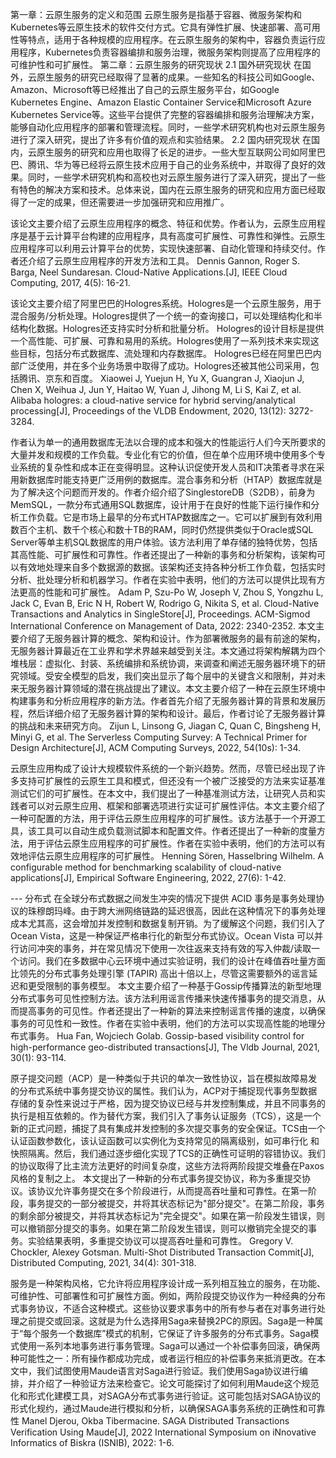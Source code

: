 第一章：云原生服务的定义和范围
云原生服务是指基于容器、微服务架构和Kubernetes等云原生技术的软件交付方式。它具有弹性扩展、快速部署、高可用性等特点，适用于各种规模的应用程序。在云原生服务的架构中，容器负责运行应用程序，Kubernetes负责容器编排和服务治理，微服务架构则提高了应用程序的可维护性和可扩展性。
第二章：云原生服务的研究现状
2.1 国外研究现状
在国外，云原生服务的研究已经取得了显著的成果。一些知名的科技公司如Google、Amazon、Microsoft等已经推出了自己的云原生服务平台，如Google Kubernetes Engine、Amazon Elastic Container Service和Microsoft Azure Kubernetes Service等。这些平台提供了完整的容器编排和服务治理解决方案，能够自动化应用程序的部署和管理流程。同时，一些学术研究机构也对云原生服务进行了深入研究，提出了许多有价值的观点和实验结果。
2.2 国内研究现状
在国内，云原生服务的研究和应用也取得了长足的进步。一些大型互联网公司如阿里巴巴、腾讯、华为等已经将云原生技术应用于自己的业务系统中，并取得了良好的效果。同时，一些学术研究机构和高校也对云原生服务进行了深入研究，提出了一些有特色的解决方案和技术。总体来说，国内在云原生服务的研究和应用方面已经取得了一定的成果，但还需要进一步加强研究和应用推广。


该论文主要介绍了云原生应用程序的概念、特征和优势。作者认为，云原生应用程序是基于云计算平台构建的应用程序，具有高度可扩展性、可靠性和弹性。云原生应用程序可以利用云计算平台的优势，实现快速部署、自动化管理和持续交付。作者还介绍了云原生应用程序的开发方法和工具。
Dennis Gannon, Roger S. Barga, Neel Sundaresan. Cloud-Native Applications.[J], IEEE Cloud Computing, 2017, 4(5): 16-21. 

该论文主要介绍了阿里巴巴的Hologres系统。Hologres是一个云原生服务，用于混合服务/分析处理。Hologres提供了一个统一的查询接口，可以处理结构化和半结构化数据。Hologres还支持实时分析和批量分析。
Hologres的设计目标是提供一个高性能、可扩展、可靠和易用的系统。Hologres使用了一系列技术来实现这些目标，包括分布式数据库、流处理和内存数据库。
Hologres已经在阿里巴巴内部广泛使用，并在多个业务场景中取得了成功。Hologres还被其他公司采用，包括腾讯、京东和百度。
Xiaowei J, Yuejun H, Yu X, Guangran J, Xiaojun J, Chen X, Weihua J, Jun Y, Haitao W, Yuan J, Jihong M, Li S, Kai Z, et al. Alibaba hologres: a cloud-native service for hybrid serving/analytical processing[J], Proceedings of the VLDB Endowment, 2020, 13(12): 3272-3284. 


作者认为单一的通用数据库无法以合理的成本和强大的性能运行人们今天所要求的大量并发和规模的工作负载。专业化有它的价值，但在单个应用环境中使用多个专业系统的复杂性和成本正在变得明显。这种认识促使开发人员和IT决策者寻求在采用新数据库时能支持更广泛用例的数据库。混合事务和分析（HTAP）数据库就是为了解决这个问题而开发的。作者介绍介绍了SinglestoreDB（S2DB），前身为MemSQL，一款分布式通用SQL数据库，设计用于在良好的性能下运行操作和分析工作负载。它是市场上最早的分布式HTAP数据库之一。它可以扩展到有效利用数百个主机、数千个核心和数十TB的RAM，同时仍然提供类似于Oracle或SQL Server等单主机SQL数据库的用户体验。该方法利用了单存储的独特优势，包括其高性能、可扩展性和可靠性。作者还提出了一种新的事务和分析架构，该架构可以有效地处理来自多个数据源的数据。该架构还支持各种分析工作负载，包括实时分析、批处理分析和机器学习。作者在实验中表明，他们的方法可以提供比现有方法更高的性能和可扩展性。
Adam P, Szu-Po W, Joseph V, Zhou S, Yongzhu L, Jack C, Evan B, Eric N H, Robert W, Rodrigo G, Nikita S, et al. Cloud-Native Transactions and Analytics in SingleStore[J], Proceedings. ACM-Sigmod International Conference on Management of Data, 2022: 2340-2352.
本文主要介绍了无服务器计算的概念、架构和设计。作为部署微服务的最有前途的架构，无服务器计算最近在工业界和学术界越来越受到关注。本文通过将架构解耦为四个堆栈层：虚拟化、封装、系统编排和系统协调，来调查和阐述无服务器环境下的研究领域。受安全模型的启发，我们突出显示了每个层中的关键含义和限制，并对未来无服务器计算领域的潜在挑战提出了建议。本文主要介绍了一种在云原生环境中构建事务和分析应用程序的新方法。作者首先介绍了无服务器计算的背景和发展历程，然后详细介绍了无服务器计算的架构和设计。最后，作者讨论了无服务器计算的挑战和未来研究方向。
Zijun L, Linsong G, Jiagan C, Quan C, Bingsheng H, Minyi G, et al. The Serverless Computing Survey: A Technical Primer for Design Architecture[J], ACM Computing Surveys, 2022, 54(10s): 1-34. 


云原生应用构成了设计大规模软件系统的一个新兴趋势。然而，尽管已经出现了许多支持可扩展性的云原生工具和模式，但还没有一个被广泛接受的方法来实证基准测试它们的可扩展性。在本文中，我们提出了一种基准测试方法，让研究人员和实践者可以对云原生应用、框架和部署选项进行实证可扩展性评估。本文主要介绍了一种可配置的方法，用于评估云原生应用程序的可扩展性。该方法基于一个开源工具，该工具可以自动生成负载测试脚本和配置文件。作者还提出了一种新的度量方法，用于评估云原生应用程序的可扩展性。作者在实验中表明，他们的方法可以有效地评估云原生应用程序的可扩展性。
Henning  Sören, Hasselbring  Wilhelm. A configurable method for benchmarking scalability of cloud-native applications[J], Empirical Software Engineering, 2022, 27(6): 1-42.

--- 分布式
在全球分布式数据之间发生冲突的情况下提供 ACID 事务是事务处理协议的珠穆朗玛峰。由于跨大洲网络链路的延迟很高，因此在这种情况下的事务处理成本尤其高，这会增加并发控制和数据复制开销。为了缓解这个问题，我们引入了 Ocean Vista，这是一种保证严格串行化的新型分布式协议。Ocean Vista 可以并行访问冲突的事务，并在常见情况下使用一次往返来支持有效的写入仲裁/读取一个访问。我们在多数据中心云环境中通过实验证明，我们的设计在峰值吞吐量方面比领先的分布式事务处理引擎 (TAPIR) 高出十倍以上，尽管这需要额外的谣言延迟和更受限制的事务模型。
本文主要介绍了一种基于Gossip传播算法的新型地理分布式事务可见性控制方法。该方法利用谣言传播来快速传播事务的提交消息，从而提高事务的可见性。作者还提出了一种新的算法来控制谣言传播的速度，以确保事务的可见性和一致性。作者在实验中表明，他们的方法可以实现高性能的地理分布式事务。
Hua Fan, Wojciech Golab. Gossip-based visibility control for high-performance geo-distributed transactions[J], The Vldb Journal, 2021, 30(1): 93-114.

原子提交问题（ACP）是一种类似于共识的单次一致性协议，旨在模拟故障易发的分布式系统中事务提交协议的属性。我们认为，ACP对于捕捉现代事务型数据存储的复杂性来说过于严格，因为提交协议已经与并发控制集成，并且不同事务的执行是相互依赖的。作为替代方案，我们引入了事务认证服务（TCS），这是一个新的正式问题，捕捉了具有集成并发控制的多次提交事务的安全保证。TCS由一个认证函数参数化，该认证函数可以实例化为支持常见的隔离级别，如可串行化 和快照隔离。然后，我们通过逐步细化实现了TCS的正确性可证明的容错协议。我们的协议取得了比主流方法更好的时间复杂度，这些方法将两阶段提交堆叠在Paxos风格的复制之上。
本文提出了一种新的分布式事务提交协议，称为多重提交协议。该协议允许事务提交在多个阶段进行，从而提高吞吐量和可靠性。在第一阶段，事务提交的一部分被提交，并将其状态标记为"部分提交"。在第二阶段，事务的剩余部分被提交，并将其状态标记为"完全提交"。如果在第一阶段发生错误，则可以撤销部分提交的事务。如果在第二阶段发生错误，则可以撤销完全提交的事务。实验结果表明，多重提交协议可以提高吞吐量和可靠性。
Gregory V. Chockler, Alexey Gotsman. Multi-Shot Distributed Transaction Commit[J], Distributed Computing, 2021, 34(4): 301-318.

服务是一种架构风格，它允许将应用程序设计成一系列相互独立的服务，在功能、可维护性、可部署性和可扩展性方面。例如，两阶段提交协议作为一种经典的分布式事务协议，不适合这种模式。这些协议要求事务中的所有参与者在对事务进行处理之前提交或回滚。这就是为什么选择用Saga来替换2PC的原因。Saga是一种属于“每个服务一个数据库”模式的机制，它保证了许多服务的分布式事务。Saga模式使用一系列本地事务进行事务管理。Saga可以通过一个补偿事务回滚，确保两种可能性之一：所有操作都成功完成，或者运行相应的补偿事务来抵消更改。在本文中，我们试图使用Maude语言对Saga进行验证。我们使用Saga协议进行编排，并介绍了一种验证方法来检查它。论文可能探讨了如何利用Maude这个规范化和形式化建模工具，对SAGA分布式事务进行验证。这可能包括对SAGA协议的形式化规约，通过Maude进行模拟和分析，以确保SAGA事务系统的正确性和可靠性
Manel Djerou, Okba Tibermacine. SAGA Distributed Transactions Verification Using Maude[J], 2022 International Symposium on iNnovative Informatics of Biskra (ISNIB), 2022: 1-6.